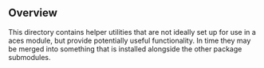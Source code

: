 ## Overview

This directory contains helper utilities that are not ideally set up for use in a aces module, but provide potentially useful functionality. In time they may be merged into something that is installed alongside the other package submodules. 
